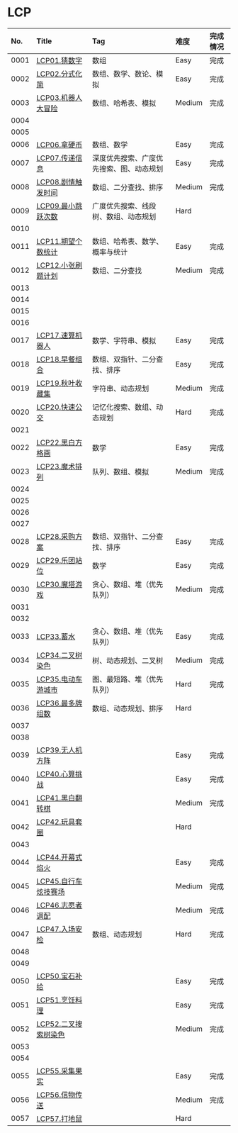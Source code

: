 # LCP

| No.  | Title                                                                   | Tag                  | 难度     | 完成情况 |
| :------| :-------------------------------------------------------------------------| :----------------------| :--------| :------|
| 0001 | [LCP01.猜数字](https://leetcode.cn/problems/guess-numbers/)                | 数组                   | Easy   | 完成   |
| 0002 | [LCP02.分式化简](https://leetcode.cn/problems/deep-dark-fraction/)          | 数组、数学、数论、模拟          | Easy   | 完成   |
| 0003 | [LCP03.机器人大冒险](https://leetcode.cn/problems/programmable-robot/)        | 数组、哈希表、模拟            | Medium | 完成   |
| 0004 |                                                                         |                      |        |      |
| 0005 |                                                                         |                      |        |      |
| 0006 | [LCP06.拿硬币](https://leetcode.cn/problems/na-ying-bi/)                   | 数组、数学                | Easy   | 完成   |
| 0007 | [LCP07.传递信息](https://leetcode.cn/problems/chuan-di-xin-xi/)             | 深度优先搜索、广度优先搜索、图、动态规划 | Easy   | 完成   |
| 0008 | [LCP08.剧情触发时间](https://leetcode.cn/problems/ju-qing-hong-fa-shi-jian/)  | 数组、二分查找、排序           | Medium | 完成   |
| 0009 | [LCP09.最小跳跃次数](https://leetcode.cn/problems/zui-xiao-tiao-yue-ci-shu/)  | 广度优先搜索、线段树、数组、动态规划   | Hard   |      |
| 0010 |                                                                         |                      |        |      |
| 0011 | [LCP11.期望个数统计](https://leetcode.cn/problems/qi-wang-ge-shu-tong-ji/)    | 数组、哈希表、数学、概率与统计      | Easy   | 完成   |
| 0012 | [LCP12.小张刷题计划](https://leetcode.cn/problems/xiao-zhang-shua-ti-ji-hua/) | 数组、二分查找              | Medium | 完成   |
| 0013 |                                                                         |                      |        |      |
| 0014 |                                                                         |                      |        |      |
| 0015 |                                                                         |                      |        |      |
| 0016 |                                                                         |                      |        |      |
| 0017 | [LCP17.速算机器人](https://leetcode.cn/problems/nGK0Fy/)                     | 数学、字符串、模拟            | Easy   | 完成   |
| 0018 | [LCP18.早餐组合](https://leetcode.cn/problems/2vYnGI/)                      | 数组、双指针、二分查找、排序       | Easy   | 完成   |
| 0019 | [LCP19.秋叶收藏集](https://leetcode.cn/problems/UlBDOe/)                     | 字符串、动态规划             | Medium | 完成   |
| 0020 | [LCP20.快速公交](https://leetcode.cn/problems/meChtZ/)                      | 记忆化搜索、数组、动态规划        | Hard   | 完成   |
| 0021 |                                                                         |                      |        |      |
| 0022 | [LCP22.黑白方格画](https://leetcode.cn/problems/ccw6C7/)                     | 数学                   | Easy   | 完成   |
| 0023 | [LCP23.魔术排列](https://leetcode.cn/problems/er94lq/)                      | 队列、数组、模拟             | Medium | 完成   |
| 0024 |                                                                         |                      |        |      |
| 0025 |                                                                         |                      |        |      |
| 0026 |                                                                         |                      |        |      |
| 0027 |                                                                         |                      |        |      |
| 0028 | [LCP28.采购方案](https://leetcode.cn/problems/4xy4Wx/)                      | 数组、双指针、二分查找、排序       | Easy   | 完成   |
| 0029 | [LCP29.乐团站位](https://leetcode.cn/problems/SNJvJP/)                      | 数学                   | Easy   | 完成   |
| 0030 | [LCP30.魔塔游戏](https://leetcode.cn/problems/p0NxJO/)                      | 贪心、数组、堆（优先队列）        | Medium | 完成   |
| 0031 |                                                                         |                      |        |      |
| 0032 |                                                                         |                      |        |      |
| 0033 | [LCP33.蓄水](https://leetcode.cn/problems/o8SXZn/)                        | 贪心、数组、堆（优先队列）        | Easy   | 完成   |
| 0034 | [LCP34.二叉树染色](https://leetcode.cn/problems/er-cha-shu-ran-se-UGC/)      | 树、动态规划、二叉树           | Medium | 完成   |
| 0035 | [LCP35.电动车游城市](https://leetcode.cn/problems/DFPeFJ/)                    | 图、最短路、堆（优先队列）        | Hard   | 完成   |
| 0036 | [LCP36.最多牌组数](https://leetcode.cn/problems/Up5XYM/)                     | 数组、动态规划、排序           | Hard   |      |
| 0037 |                                                                         |                      |        |      |
| 0038 |                                                                         |                      |        |      |
| 0039 | [LCP39.无人机方阵](https://leetcode.cn/problems/0jQkd0/)                     |                      | Easy   | 完成   |
| 0040 | [LCP40.心算挑战](https://leetcode.cn/problems/uOAnQW/)                      |                      | Easy   | 完成   |
| 0041 | [LCP41.黑白翻转棋](https://leetcode.cn/problems/fHi6rV/)                     |                      | Medium | 完成   |
| 0042 | [LCP42.玩具套圈](https://leetcode.cn/problems/vFjcfV/)                      |                      | Hard   |      |
| 0043 |                                                                         |                      |        |      |
| 0044 | [LCP44.开幕式焰火](https://leetcode.cn/problems/sZ59z6/)                     |                      | Easy   | 完成   |
| 0045 | [LCP45.自行车炫技赛场](https://leetcode.cn/problems/kplEvH/)                   |                      | Medium | 完成   |
| 0046 | [LCP46.志愿者调配](https://leetcode.cn/problems/05ZEDJ/)                     |                      | Medium | 完成   |
| 0047 | [LCP47.入场安检](https://leetcode.cn/problems/oPs9Bm/)                      | 数组、动态规划              | Hard   | 完成   |
| 0048 |                                                                         |                      |        |      |
| 0049 |                                                                         |                      |        |      |
| 0050 | [LCP50.宝石补给](https://leetcode.cn/problems/WHnhjV/)                      |                      | Easy   | 完成   |
| 0051 | [LCP51.烹饪料理](https://leetcode.cn/problems/UEcfPD/)                      |                      | Easy   | 完成   |
| 0052 | [LCP52.二叉搜索树染色](https://leetcode.cn/problems/QO5KpG/)                   |                      | Medium | 完成   |
| 0053 |                                                                         |                      |        |      |
| 0054 |                                                                         |                      |        |      |
| 0055 | [LCP55.采集果实](https://leetcode.cn/problems/PTXy4P/)                      |                      | Easy   | 完成   |
| 0056 | [LCP56.信物传送](https://leetcode.cn/problems/6UEx57/)                      |                      | Medium | 完成   |
| 0057 | [LCP57.打地鼠](https://leetcode.cn/problems/ZbAuEH/)                       |                      | Hard   |      |